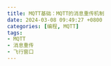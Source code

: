 ```yaml
---
title: MQTT基础：MQTT的消息重传机制
date: 2024-03-08 09:49:27 +0800
categories: [编程, MQTT]
tags:
- MQTT
- 消息重传
- 飞行窗口
---
```



